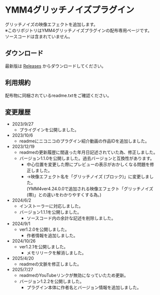 # YMM4グリッチノイズプラグイン
 
グリッチノイズの映像エフェクトを追加します。  
※このリポジトリはYMM4グリッチノイズプラグインの配布専用ページです。  
ソースコードは含まれていません。  

## ダウンロード

最新版は [Releases](https://github.com/benikazura/GlitchNoiseEffect/releases/latest) からダウンロードしてください。

## 利用規約

配布物に同梱されているreadme.txtをご確認ください。

## 変更履歴

- 2023/9/27
  - プライグインを公開しました。
- 2023/10/6
  - readmeにニコニコのプラグイン紹介動画の作品IDを追加しました。
- 2023/12/19
  - readmeの更新履歴に間違った年月日記述されていた為、修正しました。
  - バージョン1.1.0を公開しました。過去バージョンと互換性があります。
    - 中心位置を変更した際にプレビューの表示がおかしくなる問題を修正しました。
    - →映像エフェクト名を「グリッチノイズ (ブロック)」に変更しました。  
    (YMM4ver4.24.0.0で追加される映像エフェクト「グリッチノイズ (帯)」との違いをわかりやすくする為。)
- 2024/6/2
  - インストーラーに対応しました。
  - バージョン1.1.1を公開しました。
    - ソースコード内の余計な記述を削除しました。
- 2024/9/1
  - ver1.2.0を公開しました。
    - 作者情報を追加しました。
- 2024/10/26
  - ver1.2.1を公開しました。
    - メモリリークを解消しました。
- 2025/4/20
  - readmeの文脈を修正しました。
- 2025/7/27
  - readmeのYouTubeリンクが無効になっていたため更新。
  - バージョン1.2.2を公開しました。
    - プラグイン本体に作者名とバージョン情報を追加しました。
